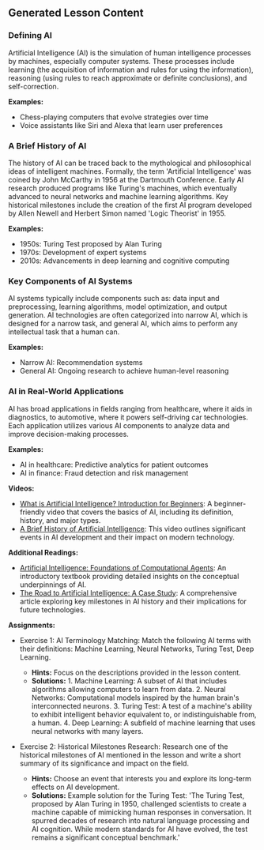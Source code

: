 

## Generated Lesson Content

### Defining AI

Artificial Intelligence (AI) is the simulation of human intelligence processes by machines, especially computer systems. These processes include learning (the acquisition of information and rules for using the information), reasoning (using rules to reach approximate or definite conclusions), and self-correction.

**Examples:**
- Chess-playing computers that evolve strategies over time
- Voice assistants like Siri and Alexa that learn user preferences

### A Brief History of AI

The history of AI can be traced back to the mythological and philosophical ideas of intelligent machines. Formally, the term 'Artificial Intelligence' was coined by John McCarthy in 1956 at the Dartmouth Conference. Early AI research produced programs like Turing's machines, which eventually advanced to neural networks and machine learning algorithms. Key historical milestones include the creation of the first AI program developed by Allen Newell and Herbert Simon named 'Logic Theorist' in 1955.

**Examples:**
- 1950s: Turing Test proposed by Alan Turing
- 1970s: Development of expert systems
- 2010s: Advancements in deep learning and cognitive computing

### Key Components of AI Systems

AI systems typically include components such as: data input and preprocessing, learning algorithms, model optimization, and output generation. AI technologies are often categorized into narrow AI, which is designed for a narrow task, and general AI, which aims to perform any intellectual task that a human can.

**Examples:**
- Narrow AI: Recommendation systems
- General AI: Ongoing research to achieve human-level reasoning

### AI in Real-World Applications

AI has broad applications in fields ranging from healthcare, where it aids in diagnostics, to automotive, where it powers self-driving car technologies. Each application utilizes various AI components to analyze data and improve decision-making processes.

**Examples:**
- AI in healthcare: Predictive analytics for patient outcomes
- AI in finance: Fraud detection and risk management

**Videos:**
- [What is Artificial Intelligence? Introduction for Beginners](https://www.example.com/ai_intro_video): A beginner-friendly video that covers the basics of AI, including its definition, history, and major types.
- [A Brief History of Artificial Intelligence](https://www.example.com/ai_history_video): This video outlines significant events in AI development and their impact on modern technology.

**Additional Readings:**
- [Artificial Intelligence: Foundations of Computational Agents](https://www.example.com/ai_textbook): An introductory textbook providing detailed insights on the conceptual underpinnings of AI.
- [The Road to Artificial Intelligence: A Case Study](https://www.example.com/ai_case_study): A comprehensive article exploring key milestones in AI history and their implications for future technologies.

**Assignments:**
- Exercise 1: AI Terminology Matching: Match the following AI terms with their definitions: Machine Learning, Neural Networks, Turing Test, Deep Learning.
  - **Hints:** Focus on the descriptions provided in the lesson content.
  - **Solutions:** 1. Machine Learning: A subset of AI that includes algorithms allowing computers to learn from data. 2. Neural Networks: Computational models inspired by the human brain's interconnected neurons. 3. Turing Test: A test of a machine's ability to exhibit intelligent behavior equivalent to, or indistinguishable from, a human. 4. Deep Learning: A subfield of machine learning that uses neural networks with many layers.

- Exercise 2: Historical Milestones Research: Research one of the historical milestones of AI mentioned in the lesson and write a short summary of its significance and impact on the field.
  - **Hints:** Choose an event that interests you and explore its long-term effects on AI development.
  - **Solutions:** Example solution for the Turing Test: 'The Turing Test, proposed by Alan Turing in 1950, challenged scientists to create a machine capable of mimicking human responses in conversation. It spurred decades of research into natural language processing and AI cognition. While modern standards for AI have evolved, the test remains a significant conceptual benchmark.'

